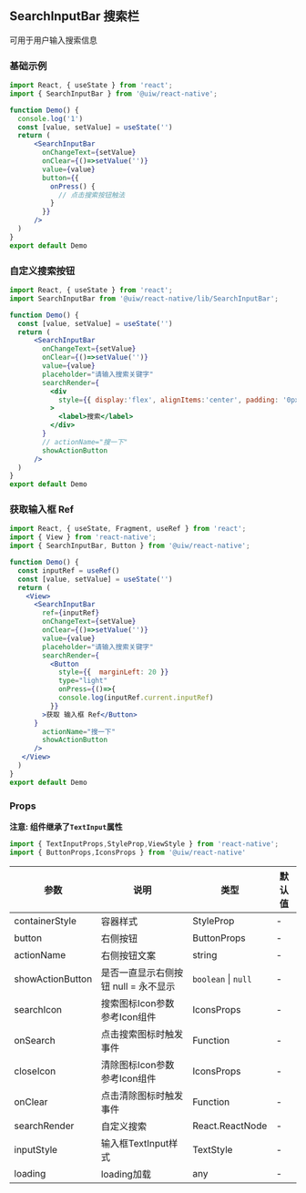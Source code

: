 SearchInputBar 搜索栏
---

可用于用户输入搜索信息

<!-- ![](https://user-images.githubusercontent.com/66067296/140004397-65ffc69e-a79f-425d-9d75-2928c125e5c8.gif) -->
<!--rehype:style=zoom: 33%;float: right; margin-left: 15px;-->


### 基础示例
```jsx mdx:preview&background=#bebebe29
import React, { useState } from 'react';
import { SearchInputBar } from '@uiw/react-native';

function Demo() {
  console.log('1')
  const [value, setValue] = useState('')
  return (
      <SearchInputBar
        onChangeText={setValue}
        onClear={()=>setValue('')}
        value={value}
        button={{
          onPress() {
            // 点击搜索按钮触法
          }
        }}
      />
  )
}
export default Demo
```

### 自定义搜索按钮
```jsx mdx:preview&background=#bebebe29
import React, { useState } from 'react';
import SearchInputBar from '@uiw/react-native/lib/SearchInputBar';

function Demo() {
  const [value, setValue] = useState('')
  return (
      <SearchInputBar
        onChangeText={setValue}
        onClear={()=>setValue('')}
        value={value}
        placeholder="请输入搜索关键字"
        searchRender={
          <div
            style={{ display:'flex', alignItems:'center', padding: '0px 16px 0px 16px' }}
          >
            <label>搜索</label>
          </div>
        }
        // actionName="搜一下"
        showActionButton
      />
  )
}
export default Demo
```


### 获取输入框 Ref
```jsx mdx:preview&background=#bebebe29
import React, { useState, Fragment, useRef } from 'react';
import { View } from 'react-native';
import { SearchInputBar, Button } from '@uiw/react-native';

function Demo() {
  const inputRef = useRef()
  const [value, setValue] = useState('')
  return (
    <View>
      <SearchInputBar
        ref={inputRef}
        onChangeText={setValue}
        onClear={()=>setValue('')}
        value={value}
        placeholder="请输入搜索关键字"
        searchRender={
          <Button
            style={{  marginLeft: 20 }}
            type="light"
            onPress={()=>{
            console.log(inputRef.current.inputRef)
          }}
        >获取 输入框 Ref</Button>
      }
        actionName="搜一下"
        showActionButton
      />
   </View>
  )
}
export default Demo
```

### Props
**注意: 组件继承了```TextInput```属性**

```js
import { TextInputProps,StyleProp,ViewStyle } from 'react-native';
import { ButtonProps,IconsProps } from '@uiw/react-native'
```

| 参数 | 说明 | 类型 | 默认值 |
|------|------|-----|------|
| containerStyle | 容器样式 | StyleProp<ViewStyle> | - |
| button | 右侧按钮 | ButtonProps | - |
| actionName | 右侧按钮文案 | string | - |
| showActionButton | 是否一直显示右侧按钮 null = 永不显示 | `boolean` \| `null` | - |
| searchIcon | 搜索图标Icon参数 参考Icon组件 | IconsProps | - |
| onSearch | 点击搜索图标时触发事件 | Function | - |
| closeIcon | 清除图标Icon参数 参考Icon组件 | IconsProps | - |
| onClear | 点击清除图标时触发事件 | Function | - |
| searchRender | 自定义搜索 | React.ReactNode | - |
| inputStyle | 输入框TextInput样式 | TextStyle | - |
| loading | loading加载 | any | - |



